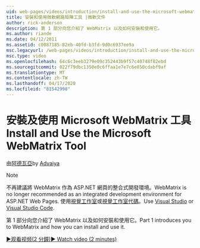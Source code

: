 ```yaml
---
uid: web-pages/videos/introduction/install-and-use-the-microsoft-webmatrix-tool
title: 安裝和使用微軟網路矩陣工具 |微軟文件
author: rick-anderson
description: 第 1 部分向您介紹了 WebMatrix 以及如何安裝和使用它。
ms.author: riande
ms.date: 04/12/2011
ms.assetid: c0087185-82eb-40fd-b3fd-9d0c6937ee9a
msc.legacyurl: /web-pages/videos/introduction/install-and-use-the-microsoft-webmatrix-tool
msc.type: video
ms.openlocfilehash: 64c6c3eeb3279e09c352443b9f57c40748f82ebd
ms.sourcegitcommit: 022f79dbc1350e0c6ffaa1e7e7c6e850cdabf9af
ms.translationtype: MT
ms.contentlocale: zh-TW
ms.lasthandoff: 04/17/2020
ms.locfileid: "81542998"
---
```

# <a name="install-and-use-the-microsoft-webmatrix-tool"></a><span data-ttu-id="0cda5-103">安裝及使用 Microsoft WebMatrix 工具</span><span class="sxs-lookup"><span data-stu-id="0cda5-103">Install and Use the Microsoft WebMatrix Tool</span></span>

<span data-ttu-id="0cda5-104">由[阿德瓦亞](https://twitter.com/Advaiyasolns)</span><span class="sxs-lookup"><span data-stu-id="0cda5-104">by [Advaiya](https://twitter.com/Advaiyasolns)</span></span>

> [!NOTE] 
> <span data-ttu-id="0cda5-105">不再建議將 WebMatrix 作為 ASP.NET 網頁的整合式開發環境。</span><span class="sxs-lookup"><span data-stu-id="0cda5-105">WebMatrix is no longer recommended as an integrated development environment for ASP.NET Web Pages.</span></span> <span data-ttu-id="0cda5-106">使用[視覺工作室](xref:web-pages/overview/getting-started/program-asp-net-web-pages-in-visual-studio)或[視覺工作室代碼](https://code.visualstudio.com/)。</span><span class="sxs-lookup"><span data-stu-id="0cda5-106">Use [Visual Studio](xref:web-pages/overview/getting-started/program-asp-net-web-pages-in-visual-studio) or [Visual Studio Code](https://code.visualstudio.com/).</span></span>

<span data-ttu-id="0cda5-107">第 1 部分向您介紹了 WebMatrix 以及如何安裝和使用它。</span><span class="sxs-lookup"><span data-stu-id="0cda5-107">Part 1 introduces you to WebMatrix and how you can install and use it.</span></span>

[<span data-ttu-id="0cda5-108">&#9654;观看视频(2 分鐘)</span><span class="sxs-lookup"><span data-stu-id="0cda5-108">&#9654; Watch video (2 minutes)</span></span>](https://channel9.msdn.com/Blogs/ASP-NET-Site-Videos/install-and-use-the-microsoft-webmatrix-tool)
